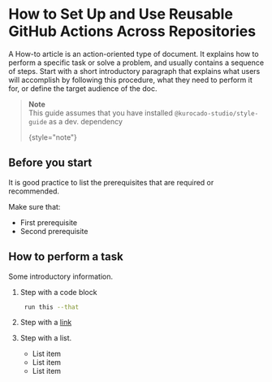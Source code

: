 # How to Set Up and Use Reusable GitHub Actions Across Repositories

A How-to article is an action-oriented type of document. It explains how to perform a specific task
or solve a problem, and usually contains a sequence of steps. Start with a short introductory
paragraph that explains what users will accomplish by following this procedure, what they need to
perform it for, or define the target audience of the doc.

> **Note**  
> This guide assumes that you have installed `@kurocado-studio/style-guide` as a dev. dependency
>
> {style="note"}

## Before you start

It is good practice to list the prerequisites that are required or recommended.

Make sure that:

- First prerequisite
- Second prerequisite

## How to perform a task

Some introductory information.

1. Step with a code block

   ```bash
    run this --that
   ```

2. Step with a [link](https://www.jetbrains.com)

3. Step with a list.
   - List item
   - List item
   - List item

